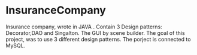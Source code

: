 # InsuranceCompany
Insurance company, wrote in JAVA .
Contain 3 Design patterns: Decorator,DAO and Singalton.
The GUI by scene builder.
The goal of this project, was to use 3 different design patterns.
The porject is connected to MySQL.
